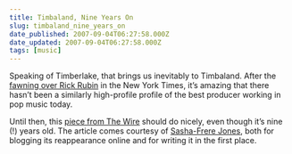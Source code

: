 ```yaml
---
title: Timbaland, Nine Years On
slug: timbaland_nine_years_on
date_published: 2007-09-04T06:27:58.000Z
date_updated: 2007-09-04T06:27:58.000Z
tags: [music]
---
```


Speaking of Timberlake, that brings us inevitably to Timbaland. After the [fawning over Rick Rubin](http://www.nytimes.com/2007/09/02/magazine/02rubin.t.html?ex=1346385600&amp;en=13e3933c3b59c9dd&amp;ei=5124&amp;partner=permalink&amp;exprod=permalink) in the New York Times, it’s amazing that there hasn’t been a similarly high-profile profile of the best producer working in pop music today.

Until then, this [piece from The Wire](https://web.archive.org/web/20070905061331/http://www.thewire.co.uk/archive/interviews/timbaland.html) should do nicely, even though it’s nine (!) years old. The article comes courtesy of [Sasha-Frere Jones](https://web.archive.org/web/20070902123828/http://www.sashafrerejones.com/2007/08/archival.html), both for blogging its reappearance online and for writing it in the first place.
